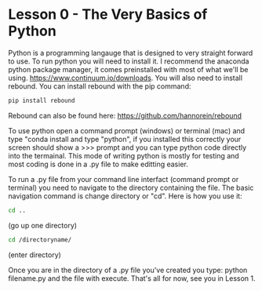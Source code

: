 # Lesson 0 - The Very Basics of Python

Python is a programming langauge that is designed to very straight forward to use. To run python you will need to install it. I recommend the anaconda python package manager, it comes preinstalled with most of what we'll be using.
https://www.continuum.io/downloads. You will also need to install rebound. You can install rebound with the pip command:
```bash
pip install rebound
```

Rebound can also be found here: https://github.com/hannorein/rebound

To use python open a command prompt (windows) or terminal (mac) and type "conda install and type "python", if you installed this correctly your screen should show a >>> prompt and you can type python code directly into the termainal. This mode of writing python is mostly for testing and most coding is done in a .py file to make editting easier.

To run a .py file from your command line interfact (command prompt or terminal) you need to navigate to the directory containing the file. The basic navigation command is change directory or "cd". Here is how you use it:
```bash
cd ..
```
(go up one directory)
```bash
cd /directoryname/ 
```
(enter directory)

Once you are in the directory of a .py file you've created you type:
python filename.py
and the file with execute. That's all for now, see you in Lesson 1.


